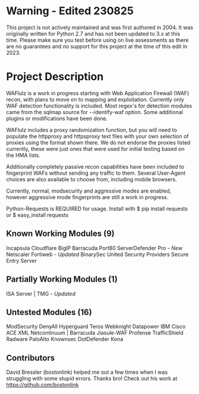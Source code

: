 # Warning - Edited 230825

This project is not actively maintained and was first authored in 2004. It was originally written for Python 2.7 and has not been updated to 3.x at this time. Please make sure you test before using on live assessments as there are no guarantees and no support for this project at the time of this edit in 2023. 

# Project Description

WAFlulz is a work in progress starting with Web Application Firewall (WAF) recon, with plans to move on to mapping and exploitation. Currently only WAF detection functionality is included. Most regex's for detection modules came from the sqlmap source for --identify-waf option. Some additional plugins or modifications have been done.

WAFlulz includes a proxy randomization function, but you will need to populate the httpproxy and httpsproxy text files with your own selection of proxies using the format shown there. We do not endorse the proxies listed currently, these were just ones that were used for initial testing based on the HMA lists.

Additionally completely passive recon capabilities have been included to fingerprint WAFs without sending any traffic to them. Several User-Agent choices are also available to choose from, including mobile browsers.

Currently, normal, modsecurity and aggressive modes are enabled, however aggressive mode fingerprints are still a work in progress.

Python-Requests is REQUIRED for usage. Install with $ pip install requests or $ easy_install requests

Known Working Modules (9)
---------------------
Incapsula
Cloudflare
BigIP
Barracuda
Port80 ServerDefender Pro - *New*
Netscaler
Fortiweb - *Updated*
BinarySec
United Security Providers Secure Entry Server

Partially Working Modules (1)
-------------------------
ISA Server | TMG - *Updated*

Untested Modules (16)
----------------
ModSecurity
DenyAll 
Hyperguard 
Teros 
Webknight 
Datapower IBM 
Cisco ACE XML 
Netcontinuum | Barracuda 
Jiasule-WAF 
Profense 
TrafficShield
Radware
PaloAlto
Knownsec
DotDefender
Kona


Contributors
------------
David Bressler (bostonlink) helped me out a few times when I was struggling with some stupid errors. Thanks bro! Check out his work at https://github.com/bostonlink

